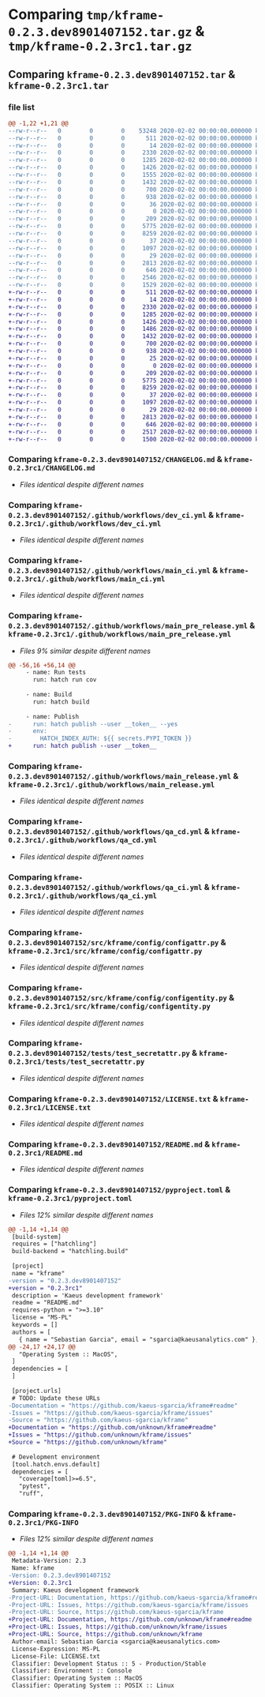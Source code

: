 # Comparing `tmp/kframe-0.2.3.dev8901407152.tar.gz` & `tmp/kframe-0.2.3rc1.tar.gz`

## Comparing `kframe-0.2.3.dev8901407152.tar` & `kframe-0.2.3rc1.tar`

### file list

```diff
@@ -1,22 +1,21 @@
--rw-r--r--   0        0        0    53248 2020-02-02 00:00:00.000000 kframe-0.2.3.dev8901407152/.coverage
--rw-r--r--   0        0        0      511 2020-02-02 00:00:00.000000 kframe-0.2.3.dev8901407152/.pre-commit-config.yaml
--rw-r--r--   0        0        0       14 2020-02-02 00:00:00.000000 kframe-0.2.3.dev8901407152/.tool-versions
--rw-r--r--   0        0        0     2330 2020-02-02 00:00:00.000000 kframe-0.2.3.dev8901407152/CHANGELOG.md
--rw-r--r--   0        0        0     1285 2020-02-02 00:00:00.000000 kframe-0.2.3.dev8901407152/.github/workflows/dev_ci.yml
--rw-r--r--   0        0        0     1426 2020-02-02 00:00:00.000000 kframe-0.2.3.dev8901407152/.github/workflows/main_ci.yml
--rw-r--r--   0        0        0     1555 2020-02-02 00:00:00.000000 kframe-0.2.3.dev8901407152/.github/workflows/main_pre_release.yml
--rw-r--r--   0        0        0     1432 2020-02-02 00:00:00.000000 kframe-0.2.3.dev8901407152/.github/workflows/main_release.yml
--rw-r--r--   0        0        0      700 2020-02-02 00:00:00.000000 kframe-0.2.3.dev8901407152/.github/workflows/qa_cd.yml
--rw-r--r--   0        0        0      938 2020-02-02 00:00:00.000000 kframe-0.2.3.dev8901407152/.github/workflows/qa_ci.yml
--rw-r--r--   0        0        0       36 2020-02-02 00:00:00.000000 kframe-0.2.3.dev8901407152/src/kframe/__about__.py
--rw-r--r--   0        0        0        0 2020-02-02 00:00:00.000000 kframe-0.2.3.dev8901407152/src/kframe/__init__.py
--rw-r--r--   0        0        0      209 2020-02-02 00:00:00.000000 kframe-0.2.3.dev8901407152/src/kframe/config/__init__.py
--rw-r--r--   0        0        0     5775 2020-02-02 00:00:00.000000 kframe-0.2.3.dev8901407152/src/kframe/config/configattr.py
--rw-r--r--   0        0        0     8259 2020-02-02 00:00:00.000000 kframe-0.2.3.dev8901407152/src/kframe/config/configentity.py
--rw-r--r--   0        0        0       37 2020-02-02 00:00:00.000000 kframe-0.2.3.dev8901407152/tests/__init__.py
--rw-r--r--   0        0        0     1097 2020-02-02 00:00:00.000000 kframe-0.2.3.dev8901407152/tests/test_secretattr.py
--rw-r--r--   0        0        0       29 2020-02-02 00:00:00.000000 kframe-0.2.3.dev8901407152/.gitignore
--rw-r--r--   0        0        0     2813 2020-02-02 00:00:00.000000 kframe-0.2.3.dev8901407152/LICENSE.txt
--rw-r--r--   0        0        0      646 2020-02-02 00:00:00.000000 kframe-0.2.3.dev8901407152/README.md
--rw-r--r--   0        0        0     2546 2020-02-02 00:00:00.000000 kframe-0.2.3.dev8901407152/pyproject.toml
--rw-r--r--   0        0        0     1529 2020-02-02 00:00:00.000000 kframe-0.2.3.dev8901407152/PKG-INFO
+-rw-r--r--   0        0        0      511 2020-02-02 00:00:00.000000 kframe-0.2.3rc1/.pre-commit-config.yaml
+-rw-r--r--   0        0        0       14 2020-02-02 00:00:00.000000 kframe-0.2.3rc1/.tool-versions
+-rw-r--r--   0        0        0     2330 2020-02-02 00:00:00.000000 kframe-0.2.3rc1/CHANGELOG.md
+-rw-r--r--   0        0        0     1285 2020-02-02 00:00:00.000000 kframe-0.2.3rc1/.github/workflows/dev_ci.yml
+-rw-r--r--   0        0        0     1426 2020-02-02 00:00:00.000000 kframe-0.2.3rc1/.github/workflows/main_ci.yml
+-rw-r--r--   0        0        0     1486 2020-02-02 00:00:00.000000 kframe-0.2.3rc1/.github/workflows/main_pre_release.yml
+-rw-r--r--   0        0        0     1432 2020-02-02 00:00:00.000000 kframe-0.2.3rc1/.github/workflows/main_release.yml
+-rw-r--r--   0        0        0      700 2020-02-02 00:00:00.000000 kframe-0.2.3rc1/.github/workflows/qa_cd.yml
+-rw-r--r--   0        0        0      938 2020-02-02 00:00:00.000000 kframe-0.2.3rc1/.github/workflows/qa_ci.yml
+-rw-r--r--   0        0        0       25 2020-02-02 00:00:00.000000 kframe-0.2.3rc1/src/kframe/__about__.py
+-rw-r--r--   0        0        0        0 2020-02-02 00:00:00.000000 kframe-0.2.3rc1/src/kframe/__init__.py
+-rw-r--r--   0        0        0      209 2020-02-02 00:00:00.000000 kframe-0.2.3rc1/src/kframe/config/__init__.py
+-rw-r--r--   0        0        0     5775 2020-02-02 00:00:00.000000 kframe-0.2.3rc1/src/kframe/config/configattr.py
+-rw-r--r--   0        0        0     8259 2020-02-02 00:00:00.000000 kframe-0.2.3rc1/src/kframe/config/configentity.py
+-rw-r--r--   0        0        0       37 2020-02-02 00:00:00.000000 kframe-0.2.3rc1/tests/__init__.py
+-rw-r--r--   0        0        0     1097 2020-02-02 00:00:00.000000 kframe-0.2.3rc1/tests/test_secretattr.py
+-rw-r--r--   0        0        0       29 2020-02-02 00:00:00.000000 kframe-0.2.3rc1/.gitignore
+-rw-r--r--   0        0        0     2813 2020-02-02 00:00:00.000000 kframe-0.2.3rc1/LICENSE.txt
+-rw-r--r--   0        0        0      646 2020-02-02 00:00:00.000000 kframe-0.2.3rc1/README.md
+-rw-r--r--   0        0        0     2517 2020-02-02 00:00:00.000000 kframe-0.2.3rc1/pyproject.toml
+-rw-r--r--   0        0        0     1500 2020-02-02 00:00:00.000000 kframe-0.2.3rc1/PKG-INFO
```

### Comparing `kframe-0.2.3.dev8901407152/CHANGELOG.md` & `kframe-0.2.3rc1/CHANGELOG.md`

 * *Files identical despite different names*

### Comparing `kframe-0.2.3.dev8901407152/.github/workflows/dev_ci.yml` & `kframe-0.2.3rc1/.github/workflows/dev_ci.yml`

 * *Files identical despite different names*

### Comparing `kframe-0.2.3.dev8901407152/.github/workflows/main_ci.yml` & `kframe-0.2.3rc1/.github/workflows/main_ci.yml`

 * *Files identical despite different names*

### Comparing `kframe-0.2.3.dev8901407152/.github/workflows/main_pre_release.yml` & `kframe-0.2.3rc1/.github/workflows/main_pre_release.yml`

 * *Files 9% similar despite different names*

```diff
@@ -56,16 +56,14 @@
     - name: Run tests
       run: hatch run cov
 
     - name: Build
       run: hatch build
 
     - name: Publish
-      run: hatch publish --user __token__ --yes
-      env:
-        HATCH_INDEX_AUTH: ${{ secrets.PYPI_TOKEN }}
+      run: hatch publish --user __token__
```

### Comparing `kframe-0.2.3.dev8901407152/.github/workflows/main_release.yml` & `kframe-0.2.3rc1/.github/workflows/main_release.yml`

 * *Files identical despite different names*

### Comparing `kframe-0.2.3.dev8901407152/.github/workflows/qa_cd.yml` & `kframe-0.2.3rc1/.github/workflows/qa_cd.yml`

 * *Files identical despite different names*

### Comparing `kframe-0.2.3.dev8901407152/.github/workflows/qa_ci.yml` & `kframe-0.2.3rc1/.github/workflows/qa_ci.yml`

 * *Files identical despite different names*

### Comparing `kframe-0.2.3.dev8901407152/src/kframe/config/configattr.py` & `kframe-0.2.3rc1/src/kframe/config/configattr.py`

 * *Files identical despite different names*

### Comparing `kframe-0.2.3.dev8901407152/src/kframe/config/configentity.py` & `kframe-0.2.3rc1/src/kframe/config/configentity.py`

 * *Files identical despite different names*

### Comparing `kframe-0.2.3.dev8901407152/tests/test_secretattr.py` & `kframe-0.2.3rc1/tests/test_secretattr.py`

 * *Files identical despite different names*

### Comparing `kframe-0.2.3.dev8901407152/LICENSE.txt` & `kframe-0.2.3rc1/LICENSE.txt`

 * *Files identical despite different names*

### Comparing `kframe-0.2.3.dev8901407152/README.md` & `kframe-0.2.3rc1/README.md`

 * *Files identical despite different names*

### Comparing `kframe-0.2.3.dev8901407152/pyproject.toml` & `kframe-0.2.3rc1/pyproject.toml`

 * *Files 12% similar despite different names*

```diff
@@ -1,14 +1,14 @@
 [build-system]
 requires = ["hatchling"]
 build-backend = "hatchling.build"
 
 [project]
 name = "kframe"
-version = "0.2.3.dev8901407152"
+version = "0.2.3rc1"
 description = 'Kaeus development framework'
 readme = "README.md"
 requires-python = ">=3.10"
 license = "MS-PL"
 keywords = []
 authors = [
   { name = "Sebastian Garcia", email = "sgarcia@kaeusanalytics.com" },
@@ -24,17 +24,17 @@
   "Operating System :: MacOS",
 ]
 dependencies = [
 ]
 
 [project.urls]
 # TODO: Update these URLs
-Documentation = "https://github.com/kaeus-sgarcia/kframe#readme"
-Issues = "https://github.com/kaeus-sgarcia/kframe/issues"
-Source = "https://github.com/kaeus-sgarcia/kframe"
+Documentation = "https://github.com/unknown/kframe#readme"
+Issues = "https://github.com/unknown/kframe/issues"
+Source = "https://github.com/unknown/kframe"
 
 # Development environment
 [tool.hatch.envs.default]
 dependencies = [
   "coverage[toml]>=6.5",
   "pytest",
   "ruff",
```

### Comparing `kframe-0.2.3.dev8901407152/PKG-INFO` & `kframe-0.2.3rc1/PKG-INFO`

 * *Files 12% similar despite different names*

```diff
@@ -1,14 +1,14 @@
 Metadata-Version: 2.3
 Name: kframe
-Version: 0.2.3.dev8901407152
+Version: 0.2.3rc1
 Summary: Kaeus development framework
-Project-URL: Documentation, https://github.com/kaeus-sgarcia/kframe#readme
-Project-URL: Issues, https://github.com/kaeus-sgarcia/kframe/issues
-Project-URL: Source, https://github.com/kaeus-sgarcia/kframe
+Project-URL: Documentation, https://github.com/unknown/kframe#readme
+Project-URL: Issues, https://github.com/unknown/kframe/issues
+Project-URL: Source, https://github.com/unknown/kframe
 Author-email: Sebastian Garcia <sgarcia@kaeusanalytics.com>
 License-Expression: MS-PL
 License-File: LICENSE.txt
 Classifier: Development Status :: 5 - Production/Stable
 Classifier: Environment :: Console
 Classifier: Operating System :: MacOS
 Classifier: Operating System :: POSIX :: Linux
```


